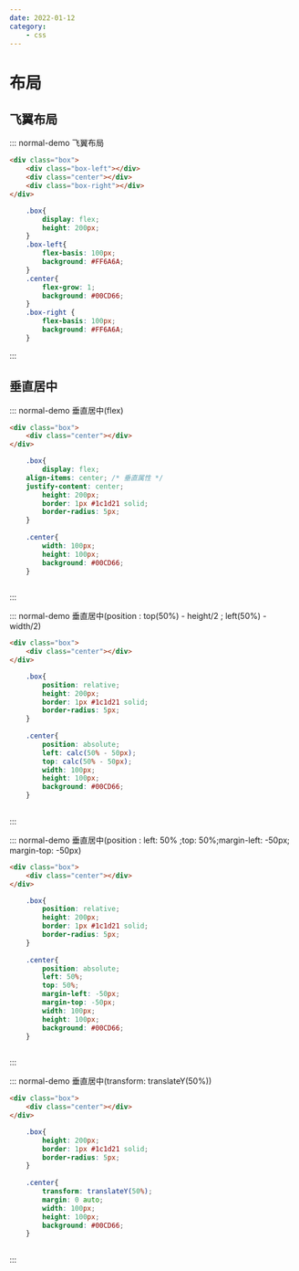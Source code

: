 ```yaml
---
date: 2022-01-12
category:
	- css
---
```


# 布局

## 飞翼布局
::: normal-demo 飞翼布局

```html
<div class="box">
	<div class="box-left"></div>
	<div class="center"></div>
	<div class="box-right"></div>
</div>
```

```css
	.box{
		display: flex;
		height: 200px;
	}
	.box-left{
		flex-basis: 100px;
		background: #FF6A6A;
	}
	.center{
		flex-grow: 1;
		background: #00CD66;
	}
	.box-right {
		flex-basis: 100px;
		background: #FF6A6A;
	}
```

:::
## 垂直居中
::: normal-demo 垂直居中(flex)

```html
<div class="box">
	<div class="center"></div>
</div>
```

```css
	.box{
		display: flex;
    align-items: center; /* 垂直属性 */
    justify-content: center;
		height: 200px;
		border: 1px #1c1d21 solid;
		border-radius: 5px;
	}
	
	.center{
		width: 100px;
		height: 100px;
		background: #00CD66;
	}
	
```

:::

::: normal-demo 垂直居中(position : top(50%) - height/2 ; left(50%) - width/2)

```html
<div class="box">
	<div class="center"></div>
</div>
```

```css
	.box{
		position: relative;
		height: 200px;
		border: 1px #1c1d21 solid;
		border-radius: 5px;
	}
	
	.center{
		position: absolute;
		left: calc(50% - 50px);
		top: calc(50% - 50px);
		width: 100px;
		height: 100px;
		background: #00CD66;
	}
	
```

:::

::: normal-demo 垂直居中(position : left: 50% ;top: 50%;margin-left: -50px; margin-top: -50px)

```html
<div class="box">
	<div class="center"></div>
</div>
```

```css
	.box{
		position: relative;
		height: 200px;
		border: 1px #1c1d21 solid;
		border-radius: 5px;
	}
	
	.center{
		position: absolute;
		left: 50%;
		top: 50%;
		margin-left: -50px;
		margin-top: -50px;
		width: 100px;
		height: 100px;
		background: #00CD66;
	}
	
```

:::

::: normal-demo 垂直居中(transform: translateY(50%))

```html
<div class="box">
	<div class="center"></div>
</div>
```

```css
	.box{
		height: 200px;
		border: 1px #1c1d21 solid;
		border-radius: 5px;
	}
	
	.center{
		transform: translateY(50%);
		margin: 0 auto;
		width: 100px;
		height: 100px;
		background: #00CD66;
	}
	
```

:::



